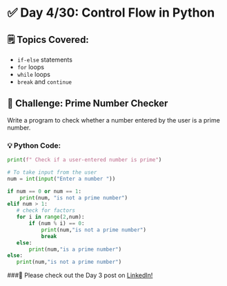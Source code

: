 # ✅ Day 4/30: Control Flow in Python

## 🗒️ Topics Covered:
- `if-else` statements
- `for` loops
- `while` loops
- `break` and `continue`

## 🎯 Challenge: Prime Number Checker

Write a program to check whether a number entered by the user is a prime number.

### 💡 Python Code:
```python
print(f" Check if a user-entered number is prime")

# To take input from the user
num = int(input("Enter a number "))

if num == 0 or num == 1:
    print(num, "is not a prime number")
elif num > 1:
   # check for factors
   for i in range(2,num):
       if (num % i) == 0:
           print(num,"is not a prime number")
           break
   else:
       print(num,"is a prime number")
else:
   print(num,"is not a prime number")
```
###📢 Please check out the Day 3 post on [LinkedIn!](https://www.linkedin.com/posts/karthiga-lakshmanan_day4of30-python-30daysofpython-activity-7335486387850289152-SkcL?utm_source=share&utm_medium=member_desktop&rcm=ACoAACQ2IrAB4tvB8B6NZStCzsJHzXhLsxGLlPI)
